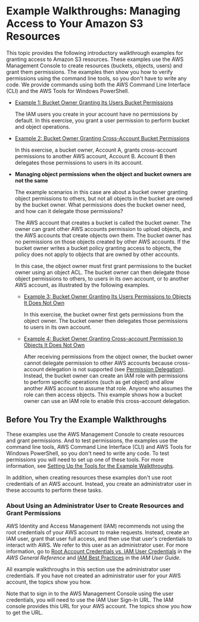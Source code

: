 # Example Walkthroughs: Managing Access to Your Amazon S3 Resources<a name="example-walkthroughs-managing-access"></a>

This topic provides the following introductory walkthrough examples for granting access to Amazon S3 resources\. These examples use the AWS Management Console to create resources \(buckets, objects, users\) and grant them permissions\. The examples then show you how to verify permissions using the command line tools, so you don't have to write any code\. We provide commands using both the AWS Command Line Interface \(CLI\) and the AWS Tools for Windows PowerShell\.
+ [Example 1: Bucket Owner Granting Its Users Bucket Permissions ](example-walkthroughs-managing-access-example1.md)

  The IAM users you create in your account have no permissions by default\. In this exercise, you grant a user permission to perform bucket and object operations\.
+ [Example 2: Bucket Owner Granting Cross\-Account Bucket Permissions ](example-walkthroughs-managing-access-example2.md)

  In this exercise, a bucket owner, Account A, grants cross\-account permissions to another AWS account, Account B\. Account B then delegates those permissions to users in its account\. 
+ **Managing object permissions when the object and bucket owners are not the same**

  The example scenarios in this case are about a bucket owner granting object permissions to others, but not all objects in the bucket are owned by the bucket owner\. What permissions does the bucket owner need, and how can it delegate those permissions?

  The AWS account that creates a bucket is called the bucket owner\. The owner can grant other AWS accounts permission to upload objects, and the AWS accounts that create objects own them\. The bucket owner has no permissions on those objects created by other AWS accounts\. If the bucket owner writes a bucket policy granting access to objects, the policy does not apply to objects that are owned by other accounts\. 

  In this case, the object owner must first grant permissions to the bucket owner using an object ACL\. The bucket owner can then delegate those object permissions to others, to users in its own account, or to another AWS account, as illustrated by the following examples\.
  + [Example 3: Bucket Owner Granting Its Users Permissions to Objects It Does Not Own ](example-walkthroughs-managing-access-example3.md)

    In this exercise, the bucket owner first gets permissions from the object owner\. The bucket owner then delegates those permissions to users in its own account\.
  + [Example 4: Bucket Owner Granting Cross\-account Permission to Objects It Does Not Own](example-walkthroughs-managing-access-example4.md)

    After receiving permissions from the object owner, the bucket owner cannot delegate permission to other AWS accounts because cross\-account delegation is not supported \(see [Permission Delegation](access-policy-alternatives-guidelines.md#permission-delegation)\)\. Instead, the bucket owner can create an IAM role with permissions to perform specific operations \(such as get object\) and allow another AWS account to assume that role\. Anyone who assumes the role can then access objects\. This example shows how a bucket owner can use an IAM role to enable this cross\-account delegation\. 

## Before You Try the Example Walkthroughs<a name="before-you-try-example-walkthroughs-manage-access"></a>

These examples use the AWS Management Console to create resources and grant permissions\. And to test permissions, the examples use the command line tools, AWS Command Line Interface \(CLI\) and AWS Tools for Windows PowerShell, so you don't need to write any code\. To test permissions you will need to set up one of these tools\. For more information, see [Setting Up the Tools for the Example Walkthroughs](policy-eval-walkthrough-download-awscli.md)\. 

In addition, when creating resources these examples don't use root credentials of an AWS account\. Instead, you create an administrator user in these accounts to perform these tasks\. 

### About Using an Administrator User to Create Resources and Grant Permissions<a name="about-using-root-credentials"></a>

AWS Identity and Access Management \(IAM\) recommends not using the root credentials of your AWS account to make requests\. Instead, create an IAM user, grant that user full access, and then use that user's credentials to interact with AWS\. We refer to this user as an administrator user\. For more information, go to [Root Account Credentials vs\. IAM User Credentials](http://docs.aws.amazon.com/general/latest/gr/root-vs-iam.html) in the *AWS General Reference* and [IAM Best Practices](http://docs.aws.amazon.com/IAM/latest/UserGuide/best-practices.html) in the *IAM User Guide*\.

All example walkthroughs in this section use the administrator user credentials\. If you have not created an administrator user for your AWS account, the topics show you how\. 

Note that to sign in to the AWS Management Console using the user credentials, you will need to use the IAM User Sign\-In URL\. The IAM console provides this URL for your AWS account\. The topics show you how to get the URL\.